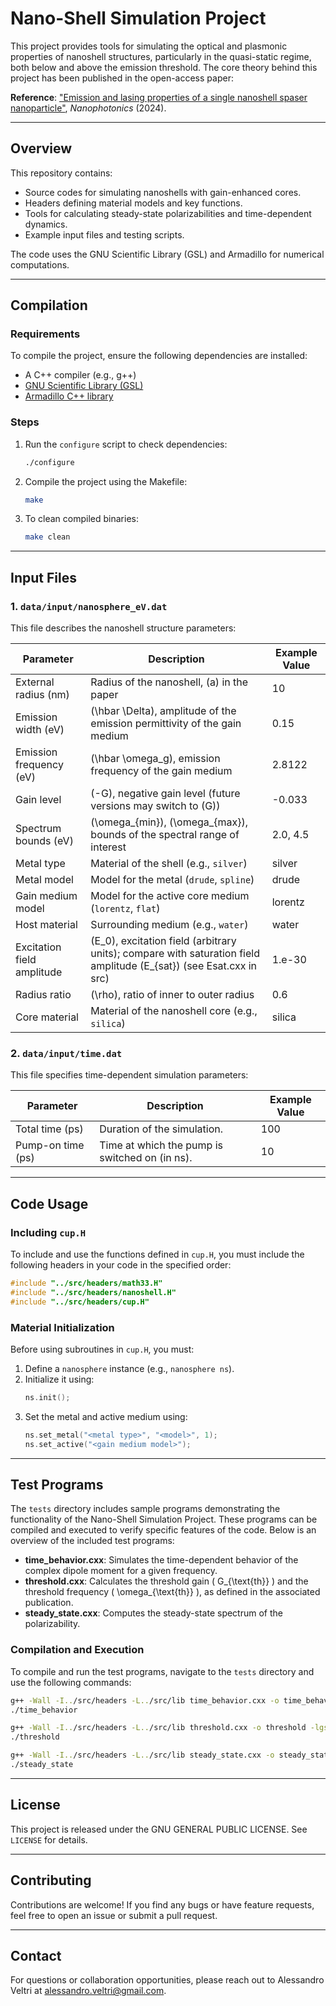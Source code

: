 # Nano-Shell Simulation Project

This project provides tools for simulating the optical and plasmonic properties of nanoshell structures, particularly in the quasi-static regime, both below and above the emission threshold. The core theory behind this project has been published in the open-access paper:

**Reference**: ["Emission and lasing properties of a single nanoshell spaser nanoparticle"](https://www.degruyter.com/document/doi/10.1515/nanoph-2024-0491/html), *Nanophotonics* (2024).

---

## Overview

This repository contains:

- Source codes for simulating nanoshells with gain-enhanced cores.
- Headers defining material models and key functions.
- Tools for calculating steady-state polarizabilities and time-dependent dynamics.
- Example input files and testing scripts.

The code uses the GNU Scientific Library (GSL) and Armadillo for numerical computations.

---

## Compilation

### Requirements

To compile the project, ensure the following dependencies are installed:

- A C++ compiler (e.g., g++)
- [GNU Scientific Library (GSL)](https://www.gnu.org/software/gsl/)
- [Armadillo C++ library](http://arma.sourceforge.net/)

### Steps

1. Run the `configure` script to check dependencies:
   ```bash
   ./configure
   ```

2. Compile the project using the Makefile:
   ```bash
   make
   ```

3. To clean compiled binaries:
   ```bash
   make clean
   ```

---

## Input Files

### 1. `data/input/nanosphere_eV.dat`
This file describes the nanoshell structure parameters:

| Parameter                  | Description                                                                                                           | Example Value |
|----------------------------|-----------------------------------------------------------------------------------------------------------------------|---------------|
| External radius (nm)       | Radius of the nanoshell, \(a\) in the paper                                                                           | 10            |
| Emission width (eV)        | \(\hbar \Delta\), amplitude of the emission permittivity of the gain medium                                           | 0.15          |
| Emission frequency (eV)    | \(\hbar \omega_g\), emission frequency of the gain medium                                                             | 2.8122        |
| Gain level                 | \(-G\), negative gain level (future versions may switch to \(G\))                                                     | -0.033        |
| Spectrum bounds (eV)       | \(\omega_{min}\), \(\omega_{max}\), bounds of the spectral range of interest                                          | 2.0, 4.5      |
| Metal type                 | Material of the shell (e.g., `silver`)                                                                                | silver        |
| Metal model                | Model for the metal (`drude`, `spline`)                                                                               | drude         |
| Gain medium model          | Model for the active core medium (`lorentz`, `flat`)                                                                  | lorentz       |
| Host material              | Surrounding medium (e.g., `water`)                                                                                    | water         |
| Excitation field amplitude | \(E_0\), excitation field (arbitrary units); compare with saturation field amplitude \(E_{sat}\) (see Esat.cxx in src)| 1.e-30        |
| Radius ratio               | \(\rho\), ratio of inner to outer radius                                                                              | 0.6           |
| Core material              | Material of the nanoshell core (e.g., `silica`)                                                                       | silica        |

### 2. `data/input/time.dat`
This file specifies time-dependent simulation parameters:

| Parameter         | Description                                             | Example Value |
|-------------------|---------------------------------------------------------|---------------|
| Total time (ps)   | Duration of the simulation.                             | 100           |
| Pump-on time (ps) | Time at which the pump is switched on (in ns).          | 10            |

---

## Code Usage

### Including `cup.H`
To include and use the functions defined in `cup.H`, you must include the following headers in your code in the specified order:

```cpp
#include "../src/headers/math33.H"
#include "../src/headers/nanoshell.H"
#include "../src/headers/cup.H"
```

### Material Initialization
Before using subroutines in `cup.H`, you must:

1. Define a `nanosphere` instance (e.g., `nanosphere ns`).
2. Initialize it using:
   ```cpp
   ns.init();
   ```
3. Set the metal and active medium using:
   ```cpp
   ns.set_metal("<metal type>", "<model>", 1);
   ns.set_active("<gain medium model>");
   ```

---

## Test Programs

The `tests` directory includes sample programs demonstrating the functionality of the Nano-Shell Simulation Project. These programs can be compiled and executed to verify specific features of the code. Below is an overview of the included test programs:

- **time_behavior.cxx**: Simulates the time-dependent behavior of the complex dipole moment for a given frequency.
- **threshold.cxx**: Calculates the threshold gain \( G_{\text{th}} \) and the threshold frequency \( \omega_{\text{th}} \), as defined in the associated publication.
- **steady_state.cxx**: Computes the steady-state spectrum of the polarizability.

### Compilation and Execution

To compile and run the test programs, navigate to the `tests` directory and use the following commands:

```bash
g++ -Wall -I../src/headers -L../src/lib time_behavior.cxx -o time_behavior -lgsl -lgslcblas -lm -larmadillo
./time_behavior

g++ -Wall -I../src/headers -L../src/lib threshold.cxx -o threshold -lgsl -lgslcblas -lm -larmadillo
./threshold

g++ -Wall -I../src/headers -L../src/lib steady_state.cxx -o steady_state -lgsl -lgslcblas -lm -larmadillo
./steady_state
```

---

## License

This project is released under the GNU GENERAL PUBLIC LICENSE. See `LICENSE` for details.

---

## Contributing

Contributions are welcome! If you find any bugs or have feature requests, feel free to open an issue or submit a pull request.

---

## Contact

For questions or collaboration opportunities, please reach out to Alessandro Veltri at alessandro.veltri@gmail.com.
